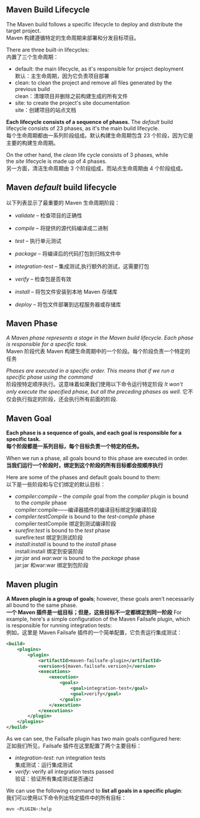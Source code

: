 
## Maven Build Lifecycle

The Maven build follows a specific lifecycle to deploy and distribute the target project.  
Maven 构建遵循特定的生命周期来部署和分发目标项目。

There are three built-in lifecycles:  
内置了三个生命周期：

-   default: the main lifecycle, as it's responsible for project deployment  
    默认：主生命周期，因为它负责项目部署
-   clean: to clean the project and remove all files generated by the previous build  
    clean：清理项目并删除之前构建生成的所有文件
-   site: to create the project's site documentation  
    site：创建项目的站点文档

**Each lifecycle consists of a sequence of phases.** The _default_ build lifecycle consists of 23 phases, as it's the main build lifecycle.  
每个生命周期都由一系列阶段组成。默认构建生命周期包含 23 个阶段，因为它是主要的构建生命周期。

On the other hand, the _clean_ life cycle consists of 3 phases, while the _site_ lifecycle is made up of 4 phases.  
另一方面，清洁生命周期由 3 个阶段组成，而站点生命周期由 4 个阶段组成。

## Maven _default_ build lifecycle


以下列表显示了最重要的 Maven 生命周期阶段：

-   _validate_ – 检查项目的正确性
    
-   _compile_ – 将提供的源代码编译成二进制
     
-   _test_ –  执行单元测试
    
-   _package_ – 将编译后的代码打包到归档文件中
    
-   _integration-test_ –    集成测试,执行额外的测试，这需要打包
    
-   _verify_ – 检查包是否有效  
    
-   _install_ – 将包文件安装到本地 Maven 存储库  
    
-   _deploy_ – 将包文件部署到远程服务器或存储库 

## Maven Phase
_A Maven phase represents a stage in the Maven build lifecycle. Each phase is responsible for a specific task._  
Maven 阶段代表 Maven 构建生命周期中的一个阶段。每个阶段负责一个特定的任务

_Phases are executed in a specific order. This means that if we run a specific phase using the command_  
阶段按特定顺序执行。这意味着如果我们使用以下命令运行特定阶段
_It won't only execute the specified phase, but all the preceding phases as well._
它不仅会执行指定的阶段，还会执行所有前面的阶段.

## Maven Goal
**Each phase is a sequence of goals, and each goal is responsible for a specific task.  
每个阶段都是一系列目标，每个目标负责一个特定的任务。**

When we run a phase, all goals bound to this phase are executed in order.  
__当我们运行一个阶段时，绑定到这个阶段的所有目标都会按顺序执行__

Here are some of the phases and default goals bound to them:  
以下是一些阶段和与它们绑定的默认目标：

-   _compiler:compile_ – the _compile_ goal from the _compiler_ plugin is bound to the _compile_ phase  
    compiler:compile——编译器插件的编译目标绑定到编译阶段
-   _compiler:testCompile_ is bound to the _test-compile_ phase  
    compiler:testCompile 绑定到测试编译阶段
-   _surefire:test_ is bound to the _test_ phase  
    surefire:test 绑定到测试阶段
-   _install:install_ is bound to the _install_ phase  
    install:install 绑定到安装阶段
-   _jar:jar_ and _war:war_ is bound to the _package_ phase  
    jar:jar 和war:war 绑定到包阶段
## Maven plugin

**A Maven plugin is a group of goals**; however, these goals aren't necessarily all bound to the same phase.  
__一个 Maven 插件是一组目标；但是，这些目标不一定都绑定到同一阶段__
For example, here's a simple configuration of the Maven Failsafe plugin, which is responsible for running integration tests:  
例如，这里是 Maven Failsafe 插件的一个简单配置，它负责运行集成测试：

```xml
<build>
    <plugins>
        <plugin>
            <artifactId>maven-failsafe-plugin</artifactId>
            <version>${maven.failsafe.version}</version>
            <executions>
                <execution>
                    <goals>
                        <goal>integration-test</goal>
                        <goal>verify</goal>
                    </goals>
                </execution>
            </executions>
        </plugin>
    </plugins>
</build>
```

As we can see, the Failsafe plugin has two main goals configured here:  
正如我们所见，Failsafe 插件在这里配置了两个主要目标：

-   _integration-test_: run integration tests  
    集成测试：运行集成测试
-   _verify_: verify all integration tests passed  
    验证：验证所有集成测试是否通过

We can use the following command to **list all goals in a specific plugin**:  
我们可以使用以下命令列出特定插件中的所有目标：

```bash
mvn <PLUGIN>:help
```